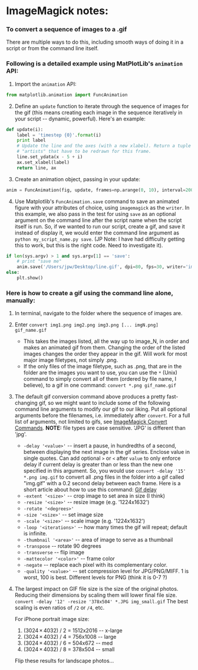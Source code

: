 # ImageMagick notes:


### To convert a sequence of images to a .gif
There are multiple ways to do this, including smooth ways of doing it in a script or from the command line itself.  

### Following is a detailed example using MatPlotLib's `animation` API:
1. Import the `animation` API:
```python
from matplotlib.animation import FuncAnimation
```
2. Define an `update` function to iterate through the sequence of images for the gif (this means creating each image in the sequence iteratively in your script -- dynamic, powerful).  Here's an example:
```python
def update(i):
    label = 'timestep {0}'.format(i)
    print label
    # Update the line and the axes (with a new xlabel). Return a tuple of
    # "artists" that have to be redrawn for this frame.
    line.set_ydata(x - 5 + i)
    ax.set_xlabel(label)
    return line, ax
```
3. Create an animation object, passing in your update:
```python
anim = FuncAnimation(fig, update, frames=np.arange(0, 10), interval=200)
```
4. Use Matplotlib's `FuncAnimation.save` command to save an animated figure with your attributes of choice, using `imagemagick` as the `writer`.  In this example, we also pass in the test for using `save` as an optional argument on the command line after the script name when the script itself is run.  So, if we wanted to run our script, create a gif, and save it instead of display it, we would enter the command line argument as `python my_script_name.py save`.  (JP Note: I have had difficulty getting this to work, but this is the right code.  Need to investigate it).
```python
if len(sys.argv) > 1 and sys.argv[1] == 'save':
    # print "save me"
    anim.save('/Users/jpw/Desktop/line.gif', dpi=80, fps=30, writer='imagemagick')
else:
    plt.show()  
```  


### Here is how to create a gif using the command line alone, manually:
1. In terminal, navigate to the folder where the sequence of images are.
2. Enter `convert img1.png img2.png img3.png [... imgN.png] gif_name.gif`

    + This takes the images listed, all the way up to image_N, in order and makes an animated gif from them.  Changing the order of the listed images changes the order they appear in the gif.  Will work for most major image filetypes, not simply .png.  
    + If the only files of the image filetype, such as .png, that are in the folder are the images you want to use, you can use the `*` (Unix) command to simply convert all of them (ordered by file name, I believe), to a gif in one command: `convert *.png gif_name.gif`

3. The default gif conversion command above produces a pretty fast-changing gif, so we might want to include some of the following command line arguments to modify our gif to our liking.  Put all optional arguments before the filenames, i.e. immediately after `convert`. For a full list of arguments, not limited to gifs, see [ImageMagick Convert Commands](https://www.imagemagick.org/script/convert.php). __NOTE:__ file types are case sensitive.  'JPG' is different than 'jpg'.

    + `-delay '<value>'` -- insert a pause, in hundredths of a second, between displaying the next image in the gif series.  Enclose value in single quotes.  Can add optional `>` or `<` after `value` to only enforce delay if current delay is greater than or less than the new one specified in this argument.  So, you would use `convert -delay '15' *.png img.gif` to convert all .png files in the folder into a gif called "img.gif" with a 0.2 second delay between each frame.  Here is a short article about how to use this command: [Gif delay](http://blog.floriancargoet.com/slow-down-or-speed-up-a-gif-with-imagemagick/)
    + `-extent '<size>'` -- crop image to set area in size (I think)
    + `-resize '<size>'` -- resize image (e.g. '1224x1632')
    + `-rotate '<degrees>'`
    + `-size '<size>'` -- set image size
    + `-scale '<size>'` -- scale image (e.g. '1224x1632')
    + `-loop '<iterations>'` -- how many times the gif will repeat; default is infinite.
    + `-thumbnail '<area>'` -- area of image to serve as a thumbnail
    + `-transpose` -- rotate 90 degrees
    + `-transverse` -- flip image
    + `-mattecolor '<color>'` -- frame color
    + `-negate` -- replace each pixel with its complementary color.
    + `-quality '<value>'` -- set compression level for JPG/PNG/MIFF. 1 is worst, 100 is best.  Different levels for PNG (think it is 0-7 ?)

4. The largest impact on GIF file size is the size of the original photos.  Reducing their dimensions by scaling them will lower final file size. `convert -delay '12' -resize '378x504' *.JPG img_small.gif`  The best scaling is even ratios of `/2` or `/4`, etc.

    For iPhone portrait image size:
    1. (3024 × 4032) / 2 = 1512x2016 -- x-large
    2. (3024 × 4032) / 4 = 756x1008  -- large
    3. (3024 × 4032) / 6 = 504x672  -- med
    1. (3024 × 4032) / 8 = 378x504  -- small

    Flip these results for landscape photos...
